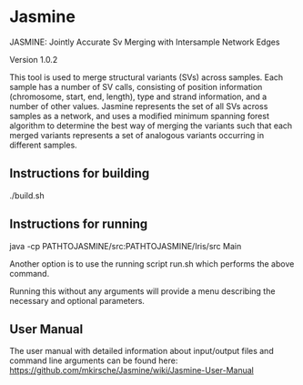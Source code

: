 # Jasmine

JASMINE: Jointly Accurate Sv Merging with Intersample Network Edges

Version 1.0.2

This tool is used to merge structural variants (SVs) across samples.  Each sample has a number of SV calls, consisting of position information (chromosome, start, end, length), type and strand information, and a number of other values.  Jasmine represents the set of all SVs across samples as a network, and uses a modified minimum spanning forest algorithm to determine the best way of merging the variants such that each merged variants represents a set of analogous variants occurring in different samples.

## Instructions for building

./build.sh

## Instructions for running

java -cp PATHTOJASMINE/src:PATHTOJASMINE/Iris/src Main

Another option is to use the running script run.sh which performs the above command.

Running this without any arguments will provide a menu describing the necessary and optional parameters.

## User Manual

The user manual with detailed information about input/output files and command line arguments can be found here: https://github.com/mkirsche/Jasmine/wiki/Jasmine-User-Manual

